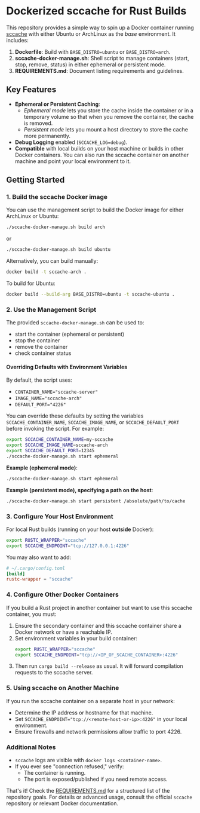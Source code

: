 # Dockerized sccache for Rust Builds

This repository provides a simple way to spin up a Docker container running 
[sccache](https://github.com/mozilla/sccache) with either Ubuntu or ArchLinux 
as the *base* environment. It includes:

1. **Dockerfile**: Build with `BASE_DISTRO=ubuntu` or `BASE_DISTRO=arch`.
2. **sccache-docker-manage.sh**: Shell script to manage containers 
   (start, stop, remove, status) in either ephemeral or persistent mode.
3. **REQUIREMENTS.md**: Document listing requirements and guidelines.

## Key Features

- **Ephemeral or Persistent Caching**: 
  - *Ephemeral mode* lets you store the cache inside the container or in a 
    temporary volume so that when you remove the container, the cache is removed.
  - *Persistent mode* lets you mount a host directory to store the cache more 
    permanently.
- **Debug Logging** enabled (`SCCACHE_LOG=debug`).
- **Compatible** with local builds on your host machine or builds in other 
  Docker containers. You can also run the sccache container on another machine 
  and point your local environment to it.

## Getting Started

### 1. Build the sccache Docker image

You can use the management script to build the Docker image for either ArchLinux or Ubuntu:

```bash
./sccache-docker-manage.sh build arch
```

or

```bash
./sccache-docker-manage.sh build ubuntu
```

Alternatively, you can build manually:
```bash
docker build -t sccache-arch .
```

To build for Ubuntu:
```bash
docker build --build-arg BASE_DISTRO=ubuntu -t sccache-ubuntu .
```

### 2. Use the Management Script

The provided `sccache-docker-manage.sh` can be used to:
- start the container (ephemeral or persistent)
- stop the container
- remove the container
- check container status

#### Overriding Defaults with Environment Variables

By default, the script uses:
- `CONTAINER_NAME="sccache-server"`
- `IMAGE_NAME="sccache-arch"`
- `DEFAULT_PORT="4226"`

You can override these defaults by setting the variables `SCCACHE_CONTAINER_NAME`, 
`SCCACHE_IMAGE_NAME`, or `SCCACHE_DEFAULT_PORT` before invoking the script. 
For example:

```bash
export SCCACHE_CONTAINER_NAME=my-sccache
export SCCACHE_IMAGE_NAME=sccache-arch
export SCCACHE_DEFAULT_PORT=12345
./sccache-docker-manage.sh start ephemeral
```

**Example (ephemeral mode)**:
```bash
./sccache-docker-manage.sh start ephemeral
```

**Example (persistent mode), specifying a path on the host**:
```bash
./sccache-docker-manage.sh start persistent /absolute/path/to/cache
```

### 3. Configure Your Host Environment

For local Rust builds (running on your host **outside** Docker):
```bash
export RUSTC_WRAPPER="sccache"
export SCCACHE_ENDPOINT="tcp://127.0.0.1:4226"
```

You may also want to add:
```toml
# ~/.cargo/config.toml
[build]
rustc-wrapper = "sccache"
```

### 4. Configure Other Docker Containers

If you build a Rust project in another container but want to use this sccache 
container, you must:
1. Ensure the secondary container and this sccache container share a 
   Docker network or have a reachable IP.
2. Set environment variables in your build container:
   ```bash
   export RUSTC_WRAPPER="sccache"
   export SCCACHE_ENDPOINT="tcp://<IP_OF_SCACHE_CONTAINER>:4226"
   ```
3. Then run `cargo build --release` as usual. It will forward compilation 
   requests to the sccache server.

### 5. Using sccache on Another Machine

If you run the sccache container on a separate host in your network:
- Determine the IP address or hostname for that machine.
- Set `SCCACHE_ENDPOINT="tcp://<remote-host-or-ip>:4226"` in your local environment.
- Ensure firewalls and network permissions allow traffic to port 4226.

### Additional Notes

- `sccache` logs are visible with `docker logs <container-name>`.
- If you ever see "connection refused," verify:
  - The container is running.
  - The port is exposed/published if you need remote access.

That's it! Check the [REQUIREMENTS.md](REQUIREMENTS.md) for a structured list 
of the repository goals. For details or advanced usage, consult the official 
`sccache` repository or relevant Docker documentation.
